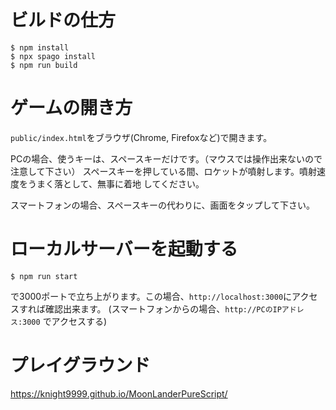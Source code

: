# ビルドの仕方

```
$ npm install
$ npx spago install
$ npm run build
```

# ゲームの開き方

`public/index.html`をブラウザ(Chrome, Firefoxなど)で開きます。

PCの場合、使うキーは、スペースキーだけです。（マウスでは操作出来ないので注意して下さい）
スペースキーを押している間、ロケットが噴射します。噴射速度をうまく落として、無事に着地
してください。

スマートフォンの場合、スペースキーの代わりに、画面をタップして下さい。


# ローカルサーバーを起動する

```
$ npm run start
```

で3000ポートで立ち上がります。この場合、`http://localhost:3000`にアクセスすれば確認出来ます。
(スマートフォンからの場合、`http://PCのIPアドレス:3000` でアクセスする)

# プレイグラウンド

https://knight9999.github.io/MoonLanderPureScript/


